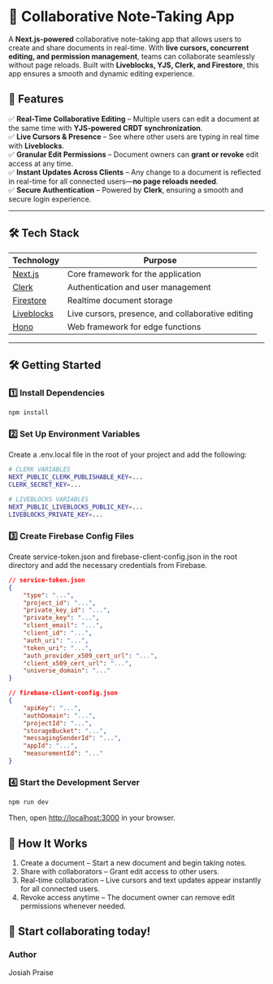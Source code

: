 # 📜 Collaborative Note-Taking App  

A **Next.js-powered** collaborative note-taking app that allows users to create and share documents in real-time. With **live cursors, concurrent editing, and permission management**, teams can collaborate seamlessly without page reloads. Built with **Liveblocks, YJS, Clerk, and Firestore**, this app ensures a smooth and dynamic editing experience.  

## 🚀 Features  

✅ **Real-Time Collaborative Editing** – Multiple users can edit a document at the same time with **YJS-powered CRDT synchronization**.  
✅ **Live Cursors & Presence** – See where other users are typing in real time with **Liveblocks**.  
✅ **Granular Edit Permissions** – Document owners can **grant or revoke** edit access at any time.  
✅ **Instant Updates Across Clients** – Any change to a document is reflected in real-time for all connected users—**no page reloads needed**.  
✅ **Secure Authentication** – Powered by **Clerk**, ensuring a smooth and secure login experience.  

---

## 🛠️ Tech Stack  

| **Technology**  | **Purpose**  |  
|----------------|-------------|  
| [Next.js](https://nextjs.org/)  | Core framework for the application  |  
| [Clerk](https://clerk.com/)  | Authentication and user management  |  
| [Firestore](https://firebase.google.com/docs/firestore)  | Realtime document storage  |  
| [Liveblocks](https://liveblocks.io/)  | Live cursors, presence, and collaborative editing  |  
| [Hono](https://hono.dev/)  | Web framework for edge functions  |  

---

## 🛠️ Getting Started  

### 1️⃣ Install Dependencies  

```bash
npm install
```

### 2️⃣ Set Up Environment Variables
Create a .env.local file in the root of your project and add the following:
```bash
# CLERK VARIABLES  
NEXT_PUBLIC_CLERK_PUBLISHABLE_KEY=...  
CLERK_SECRET_KEY=...  

# LIVEBLOCKS VARIABLES  
NEXT_PUBLIC_LIVEBLOCKS_PUBLIC_KEY=...  
LIVEBLOCKS_PRIVATE_KEY=...  
```
### 3️⃣ Create Firebase Config Files
Create service-token.json and firebase-client-config.json in the root directory and add the necessary credentials from Firebase.

```json
// service-token.json
{
    "type": "...",
    "project_id": "...",
    "private_key_id": "...",
    "private_key": "...",
    "client_email": "...",
    "client_id": "...",
    "auth_uri": "...",
    "token_uri": "...",
    "auth_provider_x509_cert_url": "...",
    "client_x509_cert_url": "...",
    "universe_domain": "..."
}

// firebase-client-config.json
{
    "apiKey": "...",
    "authDomain": "...",
    "projectId": "...",
    "storageBucket": "...",
    "messagingSenderId": "...",
    "appId": "...",
    "measurementId": "..."
}
```

### 4️⃣ Start the Development Server
```bash
npm run dev
```
Then, open [http://localhost:3000](http://localhost:3000) in your browser.

## 🎯 How It Works
1. Create a document – Start a new document and begin taking notes.
2. Share with collaborators – Grant edit access to other users.
3. Real-time collaboration – Live cursors and text updates appear instantly for all connected users.
4. Revoke access anytime – The document owner can remove edit permissions whenever needed.


**🚀 Start collaborating today!**
---
### Author
Josiah Praise
